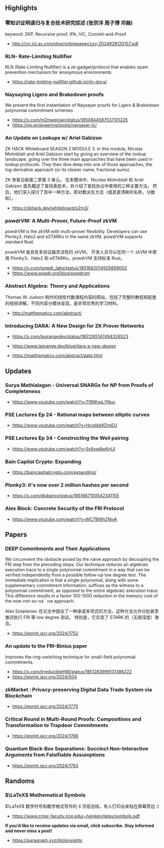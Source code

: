## Highlights
### 零知识证明递归与复合技术研究综述 (张宗洋 周子博 邓燚)
keyword: ZKP, Recursive proof, IPA, IVC, Commit-and-Proof 
- <http://cjc.ict.ac.cn/online/onlinepaper/zzy-2024928120157.pdf>
### RLN- Rate-Limiting Nullifier
RLN (Rate-Limiting Nullifier) is a zk-gadget/protocol that enables spam prevention mechanism for anonymous environments.
- <https://rate-limiting-nullifier.github.io/rln-docs/>
### Naysaying Ligero and Brakedown proofs
We present the first instantiation of Naysayer proofs for Ligero & Brakedown polynomial commitment schemes
- <https://x.com/m2magician/status/1850844587537101225>
- <https://np.engineering/posts/naysayer-lc/>
### An Update on Lookups w/ Ariel Gabizon
ZK HACK Whiteboard SEASON 2 MODULE 3. In this module, Nicolas Mohnblatt and Ariel Gabizon start by giving an overview of the lookup landscape, going over the three main approaches that have been used in lookup protocols. They then dive deep into one of those approaches, the log-derivative approach (or its clearer name, fractional sums).

ZK 黑客白板第二季第 3 单元。 在本模块中，Nicolas Mohnblatt 和 Ariel Gabizon 首先概述了查找表技术，并介绍了查找协议中使用的三种主要方法。 然后，他们深入探讨了其中一种方法，即对数派生方法（或其更清晰的名称，分数和）。
- <https://zkhack.dev/whiteboard/s2m3/>
### powdrVM: A Multi-Prover, Future-Proof zkVM 
powdrVM is the zkVM with multi-prover flexibility. Developers can use Plonky3, Halo2 and eSTARKs in the same zkVM. powdrVM supports standard Rust.

powdrVM 是具有多验证器灵活性的 zkVM。 开发人员可以在同一个 zkVM 中使用 Plonky3、Halo2 和 eSTARKs。powdrVM 支持标准 Rust。
- <https://x.com/powdr_labs/status/1851682014505669002>
- <https://www.powdr.org/blog/powdrvm>
### Abstract Algebra: Theory and Applications
Thomas W. Judson 制作的线性代数课程内容的网站，包括了完整的教程和配套的视频讲解。不同内容分模块呈现，是非常优秀的学习材料。
- <http://matthematics.com/abstract/>
### Introducing DARA: A New Design for ZK Prover Networks
- <https://x.com/lagrangedev/status/1851285147494326523>
- <https://www.lagrange.dev/blog/dara-a-new-design>

- <https://matthematics.com/abstract/aata.html>
## Updates
### Surya Mathialagan - Universal SNARGs for NP from Proofs of Completeness
- <https://www.youtube.com/watch?v=Tf9WvpLYNuc>
### PSE Lectures Ep 24 - Rational maps between elliptic curves
- <https://www.youtube.com/watch?v=HcvbbkKDmEU>
### PSE Lectures Ep 34 - Constructing the Weil pairing
- <https://www.youtube.com/watch?v=5s6xw8wKnUI>
### Bain Capital Crypto: Expanding 
- <https://baincapitalcrypto.com/expanding/>
### Plonky3: it's now over 2 million hashes per second
- <https://x.com/dlubarov/status/1851667100542341155>
### Alex Block: Concrete Security of the FRI Protocol
- <https://www.youtube.com/watch?v=WC7BWhZNivA>

## Papers
### DEEP Commitments and Their Applications
We circumvent the obstacle posed by the naive approach by decoupling the FRI step from the preceding steps. Our technique reduces an algebraic execution trace to a single polynomial commitment in a way that can be verified independently from a possible follow-up low degree test. The immediate implication is that a single polynomial, along with some supplementary commitment information, suffices as the witness to a polynomial commitment, as opposed to the entire algebraic execution trace. This difference results in a factor 100-1000 reduction in the memory cost of the now-not-so-na¨ ıve approach.

Alan Szepieniec 在论文中提出了一种承诺多项式的方法，这种方法允许分批甚至推迟执行 FRI 等 low degree 测试。 特别是，它实现了 STARK 的（无限深度）聚合。
- <https://eprint.iacr.org/2024/1752>
### An update to the FRI-Binius paper 
Improves the ring-switching technique for small-field polynomial commitments.
- <https://x.com/IrreducibleHW/status/1851283999131386222>
- <https://eprint.iacr.org/2024/504>
### zkMarket : Privacy-preserving Digital Data Trade System via Blockchain
- <https://eprint.iacr.org/2024/1775>
### Critical Round in Multi-Round Proofs: Compositions and Transformation to Trapdoor Commitments
- <https://eprint.iacr.org/2024/1766>
### Quantum Black-Box Separations: Succinct Non-Interactive Arguments from Falsifiable Assumptions
- <https://eprint.iacr.org/2024/1763>

## Randoms
### $\LaTeX$ Mathematical Symbols
$\LaTeX$ 数学符号和数学格式写作的 4 页纸总结，有人打印出来贴在屏幕旁边 :)
- <https://www.cmor-faculty.rice.edu/~heinken/latex/symbols.pdf>

**If you’d like to receive updates via email, click subscribe. Stay informed and never miss a post!**

- <https://paragraph.xyz/@zkinsights>
